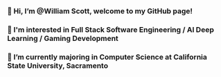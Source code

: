 ### 👋 Hi, I’m @William Scott, welcome to my GitHub page!
### 👀 I'm interested in Full Stack Software Engineering / AI Deep Learning / Gaming Development
### 🌱 I’m currently majoring in Computer Science at California State University, Sacramento
